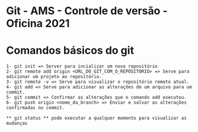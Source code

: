 # Git - AMS - Controle de versão - Oficina 2021

 # Comandos básicos do git 
    1- git init => Server para incializar um novo repositório
    2- git remote add origin <URL_DO_GIT_COM_O_REPOSITORIO> => Serve para adicionar um projeto ao repositório.
    3- git remote -v => Serve para visualizar o repositório remoto atual.
    4- git add => Serve para adicionar as alterações de um arquivo para um commit.
    5- git commit => Confirmar as alterações que o comando add executou.
    6- git push origin <nome_da_branch> => Enviar e salvar as alterações confirmadas no commit.

    ** git status ** pode executar a qualquer momento para visualizar as mudanças 
    

    